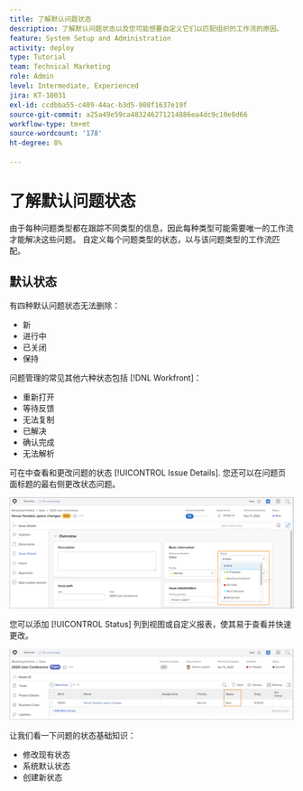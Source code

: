```yaml
---
title: 了解默认问题状态
description: 了解默认问题状态以及您可能想要自定义它们以匹配组织的工作流的原因。
feature: System Setup and Administration
activity: deploy
type: Tutorial
team: Technical Marketing
role: Admin
level: Intermediate, Experienced
jira: KT-10031
exl-id: ccdbba55-c409-44ac-b3d5-908f1637e19f
source-git-commit: a25a49e59ca483246271214886ea4dc9c10e8d66
workflow-type: tm+mt
source-wordcount: '178'
ht-degree: 8%

---
```


# 了解默认问题状态

由于每种问题类型都在跟踪不同类型的信息，因此每种类型可能需要唯一的工作流才能解决这些问题。 自定义每个问题类型的状态，以与该问题类型的工作流匹配。

<!---
add URL in paragraph below
--->

## 默认状态

有四种默认问题状态无法删除：

* 新
* 进行中
* 已关闭
* 保持

问题管理的常见其他六种状态包括 [!DNL Workfront]：

* 重新打开
* 等待反馈
* 无法复制
* 已解决
* 确认完成
* 无法解析

<!---
need URL in paragraph below
--->


可在中查看和更改问题的状态 [!UICONTROL Issue Details]. 您还可以在问题页面标题的最右侧更改状态问题。

![[!UICONTROL Status] 页眉中的选项和 [!UICONTROL Issue Details] 页面](assets/admin-fund-issue-details-status.png)

您可以添加 [!UICONTROL Status] 列到视图或自定义报表，使其易于查看并快速更改。

![[!UICONTROL Status] 中的列 [!UICONTROL View]](assets/admin-fund-issue-status-view.png)

<!---
link the bullets below to the articles
--->

让我们看一下问题的状态基础知识：

* 修改现有状态
* 系统默认状态
* 创建新状态
